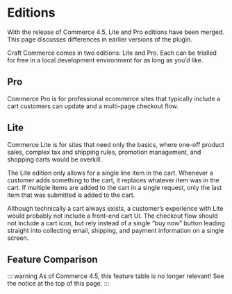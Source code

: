 # Editions

<Block label="Commerce Edition Changes">

With the release of Commerce 4.5, Lite and Pro editions have been merged. This page discusses differences in earlier versions of the plugin.

</Block>

Craft Commerce comes in two editions: Lite and Pro. Each can be trialled for free in a local development environment for as long as you’d like.

## Pro

Commerce Pro is for professional ecommerce sites that typically include a cart customers can update and a multi-page checkout flow.

## Lite

Commerce Lite is for sites that need only the basics, where one-off product sales, complex tax and shipping rules, promotion management, and shopping carts would be overkill.

The Lite edition only allows for a single line item in the cart. Whenever a customer adds something to the cart, it replaces whatever item was in the cart. If multiple items are added to the cart in a single request, only the last item that was submitted is added to the cart.

Although technically a cart always exists, a customer’s experience with Lite would probably not include a front-end cart UI. The checkout flow should not include a cart icon, but rely instead of a single “buy now” button leading straight into collecting email, shipping, and payment information on a single screen.

## Feature Comparison

::: warning
As of Commerce 4.5, this feature table is no longer relevant! See the notice at the top of this page.
:::

<EditionComparison />

